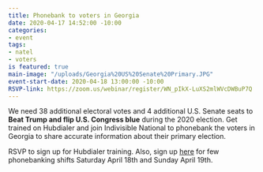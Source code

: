 ```yaml
---
title: Phonebank to voters in Georgia
date: 2020-04-17 14:52:00 -10:00
categories:
- event
tags:
- natel
- voters
is featured: true
main-image: "/uploads/Georgia%20US%20Senate%20Primary.JPG"
event-start-date: 2020-04-18 13:00:00 -10:00
RSVP-link: https://zoom.us/webinar/register/WN_pIkX-LuXS2mlWVcDWBuP7Q
---
```


We need 38 additional electoral votes and 4 additional U.S. Senate seats to **Beat Trump and flip U.S. Congress blue** during the 2020 election. Get trained on Hubdialer and join Indivisible National to phonebank the voters in Georgia to share accurate information about their primary election.

RSVP to sign up for Hubdialer training.  Also, sign up [here](https://act.indivisible.org/signup/voter-registration-calls-2020/) for few phonebanking shifts Saturday April 18th and Sunday April 19th.